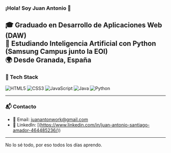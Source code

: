 ### ¡Hola! Soy Juan Antonio 👋

🎓 Graduado en Desarrollo de Aplicaciones Web (DAW)  
🤖 Estudiando Inteligencia Artificial con Python (Samsung Campus junto la EOI)    
🌍 Desde Granada, España  
---

### 🚀 Tech Stack

![HTML5](https://img.shields.io/badge/HTML5-E34F26?style=for-the-badge&logo=html5&logoColor=white)
![CSS3](https://img.shields.io/badge/CSS3-1572B6?style=for-the-badge&logo=css3&logoColor=white)
![JavaScript](https://img.shields.io/badge/JavaScript-F7DF1E?style=for-the-badge&logo=javascript&logoColor=black)
![Java](https://img.shields.io/badge/Java-007396?style=for-the-badge&logo=java&logoColor=white)
![Python](https://img.shields.io/badge/Python-3776AB?style=for-the-badge&logo=python&logoColor=white)


---


### 📬 Contacto

- 📧 Email: juanantonwork@gmail.com  
- 💼 LinkedIn: [(https://www.linkedin.com/in/juan-antonio-santiago-amador-464485236/))

---


No lo sé todo, por eso todos los días aprendo.
